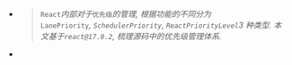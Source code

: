 - > `React`*内部对于*`优先级`*的管理, 根据功能的不同分为*`LanePriority`*, *`SchedulerPriority`*, *`ReactPriorityLevel`*3 种类型. 本文基于*`react@17.0.2`*, 梳理源码中的优先级管理体系.*
-